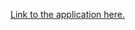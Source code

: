 [Link to the application here.](https://share.streamlit.io/georgetz95/streamlit-movie-rec/main/app.py)
